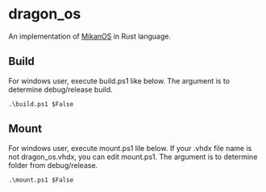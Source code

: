 # dragon_os
An implementation of [MikanOS](https://github.com/uchan-nos/mikanos-build) in Rust language.

## Build
For windows user, execute build.ps1 like below.
The argument is to determine debug/release build.
```
.\build.ps1 $False
```

## Mount
For windows user, execute mount.ps1 lile below.
If your .vhdx file name is not dragon_os.vhdx, you can edit mount.ps1.
The argument is to determine folder from debug/release.
```
.\mount.ps1 $False
```
